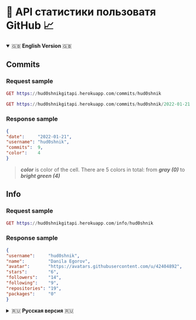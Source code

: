 # 🐙 API статистики пользоватя GitHub 📈
<details open="true">
   <summary> 🇬🇧 <b>English Version</b> 🇬🇧 </summary>
   
   <h2>Commits </h2>
   <h3>Request sample </h3>
  
   ``` Elixir
   GET https://hud0shnikgitapi.herokuapp.com/commits/hud0shnik
   ```
  
   ``` Elixir
   GET https://hud0shnikgitapi.herokuapp.com/commits/hud0shnik/2022-01-21
   ```
   <h3>Response sample </h3>
  
   ``` Json
  {
  "date":     "2022-01-21",
  "username": "hud0shnik",
  "commits":  9,
  "color":    4
  }
   ```
   > ***color*** is color of the cell. There are 5 colors in total: from ***gray (0)*** to ***bright green (4)***
   
   <h2>Info</h2>
   <h3>Request sample </h3>
  
   ``` Elixir
   GET https://hud0shnikgitapi.herokuapp.com/info/hud0shnik
   ```
   <h3>Response sample </h3>
  
   ``` Json
   {
  "username":     "hud0shnik",
  "name":         "Danila Egorov",
  "avatar":       "https://avatars.githubusercontent.com/u/42404892",
  "stars":        "6",
  "followers":    "14",
  "following":    "9",
  "repositories": "19",
  "packages":     "0"
   }
   ```
   
</details>

<!---------------------------------------------- Russian Version ----------------------------------------->

<details>
   <summary> 🇷🇺 <b>Русская версия</b> 🇷🇺 </summary>
   <h2>Коммиты </h2>
   <h3>Семпл запроса </h3>
  
   ``` Elixir
   GET https://hud0shnikgitapi.herokuapp.com/commits/hud0shnik
   ```
  
   ``` Elixir
   GET https://hud0shnikgitapi.herokuapp.com/commits/hud0shnik/2022-01-21
   ```
   <h3>Семпл ответа</h3>
  
   ``` Json
  {
  "date":     "2022-01-21",
  "username": "hud0shnik",
  "commits":  9,
  "color":    4
  }
   ```
> Параметр ***color*** - цвет ячейки. Всего есть 5 цветов: от ***серого (0)*** до ***ярко-зеленого (4)***
   
   <h2>Информация</h2>
   <h3>Семпл запроса </h3>
  
   ``` Elixir
   GET https://hud0shnikgitapi.herokuapp.com/info/hud0shnik
   ```
   <h3>Семпл ответа </h3>
  
   ``` Json
   {
  "username":     "hud0shnik",
  "name":         "Danila Egorov",
  "avatar":       "https://avatars.githubusercontent.com/u/42404892",
  "stars":        "6",
  "followers":    "14",
  "following":    "9",
  "repositories": "19",
  "packages":     "0"
   }
   ```
</details>
